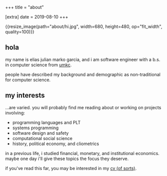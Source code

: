 +++
title = "about"

[extra]
date = 2019-08-10
+++

<div class="profile-pic">{{resize_image(path="about/hi.jpg", width=680, height=480, op="fit_width", quality=100)}}</div>

## hola

my name is elias julian marko garcia, and i am software engineer with a b.s. in
computer science from [umkc](https://sce.umkc.edu/).

people have described my background and demographic as non-traditional for
computer science.

## my interests

...are varied. you will probably find me reading about or working on projects
involving:
- programming languages and PLT
- systems programming
- software design and safety
- computational social science
- history, political economy, and cliometrics

in a previous life, i studied financial, monetary, and institutional
economics. maybe one day i'll give these topics the focus they deserve.

if you've read this far, you may be interested in my [cv (of
sorts)](../assets/pdfs/cv.pdf).

